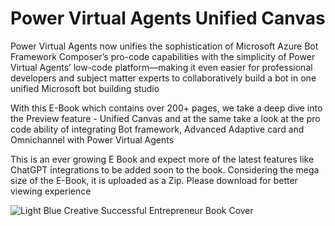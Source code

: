 # Power Virtual Agents Unified Canvas 

Power Virtual Agents now unifies the sophistication of Microsoft Azure Bot Framework Composer’s pro-code capabilities with the simplicity of Power Virtual Agents’ low-code platform—making it even easier for professional developers and subject matter experts to collaboratively build a bot in one unified Microsoft bot building studio

With this E-Book which contains over 200+ pages, we take a deep dive into the Preview feature - Unified Canvas and at the same take a look at the pro code ability of integrating Bot framework, Advanced Adaptive card and Omnichannel with Power Virtual Agents

This is an ever growing E Book and expect more of the latest features like ChatGPT integrations to be added soon to the book.  Considering the mega size of the E-Book, it is uploaded as a Zip. Please download for better viewing experience 

![Light Blue Creative Successful Entrepreneur Book Cover](https://user-images.githubusercontent.com/29351010/225947820-7cfab6c7-8ae3-43eb-81a5-f8f63d2bb8f0.png)
